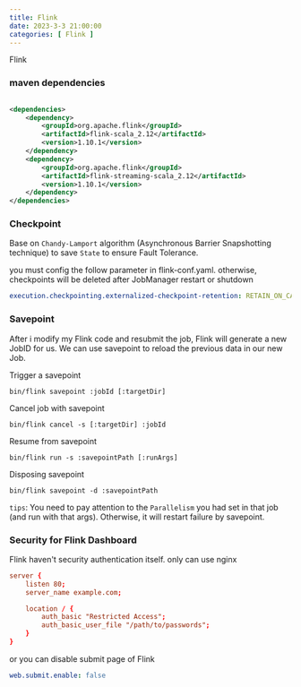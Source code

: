 ```yaml
---
title: Flink
date: 2023-3-3 21:00:00
categories: [ Flink ]
---
```


Flink

<!-- more -->

### maven dependencies

```xml

<dependencies>
    <dependency>
        <groupId>org.apache.flink</groupId>
        <artifactId>flink-scala_2.12</artifactId>
        <version>1.10.1</version>
    </dependency>
    <dependency>
        <groupId>org.apache.flink</groupId>
        <artifactId>flink-streaming-scala_2.12</artifactId>
        <version>1.10.1</version>
    </dependency>
</dependencies>
```

### Checkpoint

Base on `Chandy-Lamport` algorithm (Asynchronous Barrier Snapshotting technique) to save `State` to ensure Fault
Tolerance.

you must config the follow parameter in flink-conf.yaml.
otherwise, checkpoints will be deleted after JobManager restart or shutdown

```yaml
execution.checkpointing.externalized-checkpoint-retention: RETAIN_ON_CANCELLATION
```

### Savepoint

After i modify my Flink code and resubmit the job, Flink will generate a new JobID for us.
We can use savepoint to reload the previous data in our new Job.

Trigger a savepoint

```shell
bin/flink savepoint :jobId [:targetDir]
```

Cancel job with savepoint

```shell
bin/flink cancel -s [:targetDir] :jobId

```

Resume from savepoint

```shell
bin/flink run -s :savepointPath [:runArgs]
```

Disposing savepoint

```shell
bin/flink savepoint -d :savepointPath
```

`tips`:
You need to pay attention to the `Parallelism` you had set in that job (and run with that args).
Otherwise, it will restart failure by savepoint.

### Security for Flink Dashboard

Flink haven't security authentication itself. only can use nginx

``` conf
server {
    listen 80;
    server_name example.com;

    location / {
        auth_basic "Restricted Access";
        auth_basic_user_file "/path/to/passwords";
    }
}
```

or you can disable submit page of Flink

```yaml
web.submit.enable: false
```